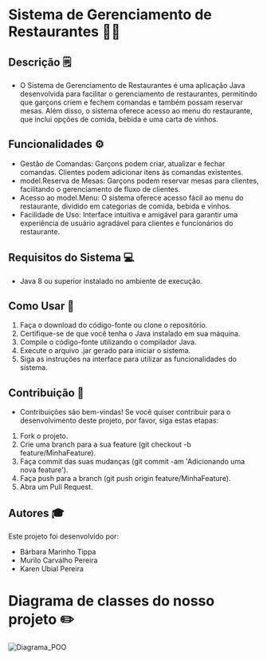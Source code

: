 # Sistema de Gerenciamento de Restaurantes 🧑‍🍳

## Descrição 🗒️
- O Sistema de Gerenciamento de Restaurantes é uma aplicação Java desenvolvida para facilitar o gerenciamento de restaurantes, permitindo que garçons criem e fechem comandas e também possam reservar mesas. Além disso, o sistema oferece acesso ao menu do restaurante, que inclui opções de comida, bebida e uma carta de vinhos.

## Funcionalidades ⚙️
- Gestão de Comandas: Garçons podem criar, atualizar e fechar comandas. Clientes podem adicionar itens às comandas existentes.
- model.Reserva de Mesas: Garçons podem reservar mesas para clientes, facilitando o gerenciamento de fluxo de clientes.
- Acesso ao model.Menu: O sistema oferece acesso fácil ao menu do restaurante, dividido em categorias de comida, bebida e vinhos.
- Facilidade de Uso: Interface intuitiva e amigável para garantir uma experiência de usuário agradável para clientes e funcionários do restaurante.

## Requisitos do Sistema 💻
- Java 8 ou superior instalado no ambiente de execução.

## Como Usar 🤔
1. Faça o download do código-fonte ou clone o repositório.
2. Certifique-se de que você tenha o Java instalado em sua máquina.
3. Compile o código-fonte utilizando o compilador Java.
4. Execute o arquivo .jar gerado para iniciar o sistema.
5. Siga as instruções na interface para utilizar as funcionalidades do sistema.

## Contribuição 🤝
- Contribuições são bem-vindas! Se você quiser contribuir para o desenvolvimento deste projeto, por favor, siga estas etapas:
1. Fork o projeto.
2. Crie uma branch para a sua feature (git checkout -b feature/MinhaFeature).
3. Faça commit das suas mudanças (git commit -am 'Adicionando uma nova feature').
4. Faça push para a branch (git push origin feature/MinhaFeature).
5. Abra um Pull Request.

## Autores 🎓
Este projeto foi desenvolvido por:
- Bárbara Marinho Tippa
- Murilo Carvalho Pereira
- Karen Ubial Pereira
# Diagrama de classes do nosso projeto ✏️
![Diagrama_POO ](https://github.com/3mcp/POO_ProjetoFinal/assets/137966397/e86eaf52-8689-4bee-af85-c2aa52157fdb)
